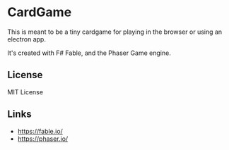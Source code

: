 # CardGame

This is meant to be a tiny cardgame for playing in the browser or using an electron app.

It's created with F# Fable, and the Phaser Game engine.


## License

MIT License

## Links

* https://fable.io/
* https://phaser.io/

